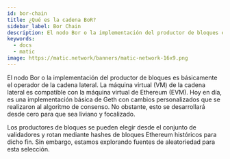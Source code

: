 ```yaml
---
id: bor-chain
title: ¿Qué es la cadena BoR?
sidebar_label: Bor Chain
description: El nodo Bor o la implementación del productor de bloques es básicamente el operador de la cadena lateral. La máquina virtual (VM) de la cadena lateral es compatible con la máquina virtual de Ethereum (EVM).
keywords:
  - docs
  - matic
image: https://matic.network/banners/matic-network-16x9.png
---
```


El nodo Bor o la implementación del productor de bloques es básicamente el operador de la cadena lateral. La máquina virtual (VM) de la cadena lateral es compatible con la máquina virtual de Ethereum (EVM). Hoy en día, es una implementación básica de Geth con cambios personalizados que se realizaron al algoritmo de consenso. No obstante, esto se desarrollará desde cero para que sea liviano y focalizado.

Los productores de bloques se pueden elegir desde el conjunto de validadores y rotan mediante hashes de bloques Ethereum históricos para dicho fin. Sin embargo, estamos explorando fuentes de aleatoriedad para esta selección.